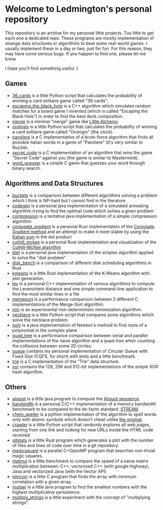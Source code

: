 # Welcome to Ledmington's personal repository
This repository is an archive for my personal little projects. Too little to get each one a dedicated repo. These programs are mostly implementation of strange data structures or algorithms to beat some real-world games. I usually implement these in a day or two, just for fun. For this reason, they may have some serious bugs. If you happen to find one, please let me know.

I hope you'll find something useful :)

## Games
- [36_cards](https://github.com/Ledmington/personal/tree/master/36_cards) is a little Python script that calculates the probability of winning a card solitaire game called "36 cards".
- [escaping_the_black_hole](https://github.com/Ledmington/personal/tree/master/escaping_the_black_hole) is a C++ algorithm which simulates random matches for a board game I invented (which is called "Escaping the Black Hole") in order to find the best deck composition.
- [merge](https://github.com/Ledmington/personal/tree/master/merge) is a minimal "merge" game like [Little Alchemy](https://littlealchemy.com).
- [orologio](https://github.com/Ledmington/personal/tree/master/orologio) is a little Python script that calculates the probability of winning a card solitaire game called "Orologio" (the clock).
- [paroliere](https://github.com/Ledmington/personal/tree/master/paroliere) is a C implementation of a brute-force algorithm that finds all possible italian words in a game of "Paroliere" (it's very similar to Ruzzle).
- [secret_code](https://github.com/Ledmington/personal/tree/master/secret_code) is a C implementation of an algorithm that wins the game "Secret Code" against you (the game is similar to Mastermind).
- [word_guesser](https://github.com/Ledmington/personal/tree/master/word_guesser) is a simple C game that guesses your word through binary search.

## Algorithms and Data Structures
- [buckets](https://github.com/Ledmington/personal/tree/master/buckets) is a comparison between different algorithms solving a problem which I think is NP-hard but I cannot find in the literature
- [codegen](https://github.com/Ledmington/personal/tree/master/codegen) is a personal java implementation of a simulated annealing algorithm trying to find the optimal code which solves a given problem
- [compression](https://github.com/Ledmington/personal/tree/master/compression) is a tentative java implementation of a simple compression algorithm
- [conjugate_gradient](https://github.com/Ledmington/personal/tree/master/conjugate_gradient) is a personal Rust implementation of the [Conjugate Gradient method](https://en.wikipedia.org/wiki/Conjugate_gradient_method) and an attempt to make it more stable by using the [Kahan sum](https://en.wikipedia.org/wiki/Kahan_summation_algorithm) in the dot product
- [cuthill_mckee](https://github.com/Ledmington/personal/tree/master/cuthill_mckee) is a personal Rust implementation and visualization of the [Cuthill-McKee algorithm](https://en.wikipedia.org/wiki/Cuthill%E2%80%93McKee_algorithm)
- [diet](https://github.com/Ledmington/personal/tree/master/diet) is a personal java implementation of the simplex algorithm applied to solve the "diet problem"
- [disk_bench](https://github.com/Ledmington/personal/tree/master/disk_bench) is a comparison of different disk scheduling algorithms in Rust
- [kmeans](https://github.com/Ledmington/personal/tree/master/kmeans) is a little Rust implementation of the K-Means algorithm with plot generation.
- [lev](https://github.com/Ledmington/personal/tree/master/lev) is a personal C++ implementation of various algorithms to compute the Levenshtein distance and one simple command-line application to find the most similar lines in a file
- [mergesort](https://github.com/Ledmington/personal/tree/master/mergesort) is a performance comparison between 5 different C implementations of the Merge-Sort algorithm.
- [min](https://github.com/Ledmington/personal/tree/master/min) is an experimental non-deterministic minimization algorithm.
- [necklace](https://github.com/Ledmington/personal/tree/master/necklace) is a little Python script that compares some algorithms which solve the necklace problem.
- [poly](https://github.com/Ledmington/personal/tree/master/poly) is a java implementation of Newton's method to find roots of a polynomial in the complex plane
- [quad_tree](https://github.com/Ledmington/personal/tree/master/quad-tree) is a performance comparison between serial and parallel implementations of the naive algorithm and a quad-tree when counting the collisions between some 2D circles.
- [queue](https://github.com/Ledmington/personal/tree/master/queue) contains my personal implementation of Circular Queue with Fixed Size (CQFS, for short) with tests and a little benchmark.
- [trie](https://github.com/Ledmington/personal/tree/master/trie) is a C implementation of the "Trie" data structure.
- [xor](https://github.com/Ledmington/personal/tree/master/xor) contains the 128, 256 and 512-bit implementations of the simple XOR hash algorithm.

## Others
- [aliquot](https://github.com/Ledmington/personal/tree/master/aliquot) is a little java program to compute the [Aliquot sequence](https://en.wikipedia.org/wiki/Aliquot_sequence).
- [bandwidth](https://github.com/Ledmington/personal/tree/master/bandwidth) is a personal C/C++ implementation of a memory bandwidth benchmark to be compared to the de-facto standard: [STREAM](https://www.cs.virginia.edu/stream/FTP/Code/stream.c).
- [chem_speller](https://github.com/Ledmington/personal/tree/master/chem_speller) is a python implementation of the algorithm to spell words only with atomic symbols which doesn't cheat unlike [the original](https://www.chemspeller.com/index.html?).
- [crawler](https://github.com/Ledmington/personal/tree/master/crawler) is a little Python script that randomly explores all web pages, starting from one link and looking for new URLs inside the HTML code received.
- [gitstats](https://github.com/Ledmington/personal/tree/master/gitstats) is a little Rust program which generates a plot with the number of files and lines of code over time in a git repository.
- [magicsquare](https://github.com/Ledmington/personal/tree/master/magicsquare) is a parallel C+OpenMP program that searches non-trivial magic squares.
- [matmul](https://github.com/Ledmington/personal/tree/master/matmul) is a little benchmark to compare the speed of a naive matrix multiplication between: C++, vectorized C++ (with google highway), Java and vectorized Java (with the Vector API)
- [mincorr](https://github.com/Ledmington/personal/tree/master/mincorr) is a little C program that finds the array with minimum correlation with a given array.
- [mulper](https://github.com/Ledmington/personal/tree/master/mulper) is a little java program to find the smallest numbers with the highest multiplicative persistence.
- [multiply_strings](https://github.com/Ledmington/personal/tree/master/multiply_strings) is a little experiment with the concept of "multiplying strings".
